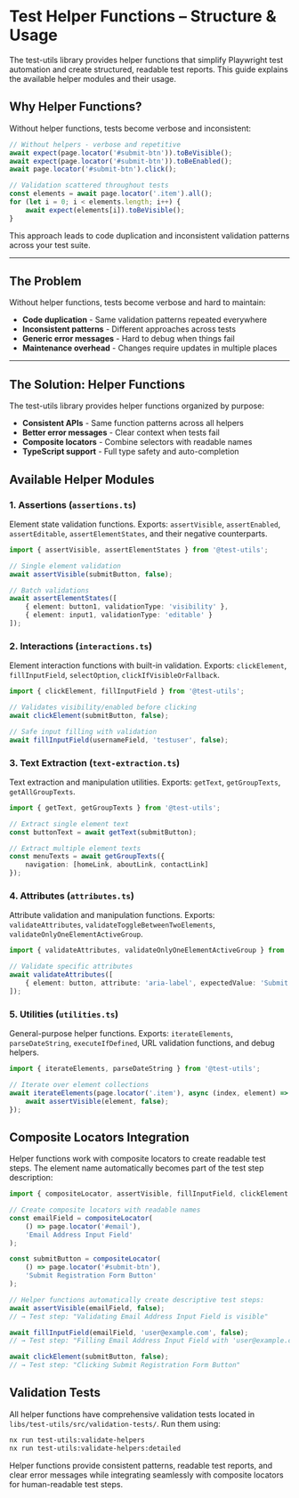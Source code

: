 # Test Helper Functions – Structure & Usage

The test-utils library provides helper functions that simplify Playwright test automation and create structured, readable test reports. This guide explains the available helper modules and their usage.

## Why Helper Functions?

Without helper functions, tests become verbose and inconsistent:

```typescript
// Without helpers - verbose and repetitive
await expect(page.locator('#submit-btn')).toBeVisible();
await expect(page.locator('#submit-btn')).toBeEnabled();
await page.locator('#submit-btn').click();

// Validation scattered throughout tests
const elements = await page.locator('.item').all();
for (let i = 0; i < elements.length; i++) {
    await expect(elements[i]).toBeVisible();
}
```

This approach leads to code duplication and inconsistent validation patterns across your test suite.

---

## The Problem

Without helper functions, tests become verbose and hard to maintain:

* **Code duplication** - Same validation patterns repeated everywhere
* **Inconsistent patterns** - Different approaches across tests
* **Generic error messages** - Hard to debug when things fail
* **Maintenance overhead** - Changes require updates in multiple places

---

## The Solution: Helper Functions

The test-utils library provides helper functions organized by purpose:

* **Consistent APIs** - Same function patterns across all helpers
* **Better error messages** - Clear context when tests fail
* **Composite locators** - Combine selectors with readable names
* **TypeScript support** - Full type safety and auto-completion

## Available Helper Modules

### 1. Assertions (`assertions.ts`)

Element state validation functions. Exports: `assertVisible`, `assertEnabled`, `assertEditable`, `assertElementStates`, and their negative counterparts.

```typescript
import { assertVisible, assertElementStates } from '@test-utils';

// Single element validation
await assertVisible(submitButton, false);

// Batch validations
await assertElementStates([
    { element: button1, validationType: 'visibility' },
    { element: input1, validationType: 'editable' }
]);
```

### 2. Interactions (`interactions.ts`)

Element interaction functions with built-in validation. Exports: `clickElement`, `fillInputField`, `selectOption`, `clickIfVisibleOrFallback`.

```typescript
import { clickElement, fillInputField } from '@test-utils';

// Validates visibility/enabled before clicking
await clickElement(submitButton, false);

// Safe input filling with validation
await fillInputField(usernameField, 'testuser', false);
```

### 3. Text Extraction (`text-extraction.ts`)

Text extraction and manipulation utilities. Exports: `getText`, `getGroupTexts`, `getAllGroupTexts`.

```typescript
import { getText, getGroupTexts } from '@test-utils';

// Extract single element text
const buttonText = await getText(submitButton);

// Extract multiple element texts
const menuTexts = await getGroupTexts({
    navigation: [homeLink, aboutLink, contactLink]
});
```

### 4. Attributes (`attributes.ts`)

Attribute validation and manipulation functions. Exports: `validateAttributes`, `validateToggleBetweenTwoElements`, `validateOnlyOneElementActiveGroup`.

```typescript
import { validateAttributes, validateOnlyOneElementActiveGroup } from '@test-utils';

// Validate specific attributes
await validateAttributes([
    { element: button, attribute: 'aria-label', expectedValue: 'Submit Form' }
]);
```

### 5. Utilities (`utilities.ts`)

General-purpose helper functions. Exports: `iterateElements`, `parseDateString`, `executeIfDefined`, URL validation functions, and debug helpers.

```typescript
import { iterateElements, parseDateString } from '@test-utils';

// Iterate over element collections
await iterateElements(page.locator('.item'), async (index, element) => {
    await assertVisible(element, false);
});
```

## Composite Locators Integration

Helper functions work with composite locators to create readable test steps. The element name automatically becomes part of the test step description:

```typescript
import { compositeLocator, assertVisible, fillInputField, clickElement } from '@test-utils';

// Create composite locators with readable names
const emailField = compositeLocator(
    () => page.locator('#email'), 
    'Email Address Input Field'
);

const submitButton = compositeLocator(
    () => page.locator('#submit-btn'), 
    'Submit Registration Form Button'
);

// Helper functions automatically create descriptive test steps:
await assertVisible(emailField, false);
// → Test step: "Validating Email Address Input Field is visible"

await fillInputField(emailField, 'user@example.com', false);
// → Test step: "Filling Email Address Input Field with 'user@example.com'"

await clickElement(submitButton, false);
// → Test step: "Clicking Submit Registration Form Button"
```

## Validation Tests

All helper functions have comprehensive validation tests located in `libs/test-utils/src/validation-tests/`. Run them using:

```bash
nx run test-utils:validate-helpers
nx run test-utils:validate-helpers:detailed
```

Helper functions provide consistent patterns, readable test reports, and clear error messages while integrating seamlessly with composite locators for human-readable test steps.

